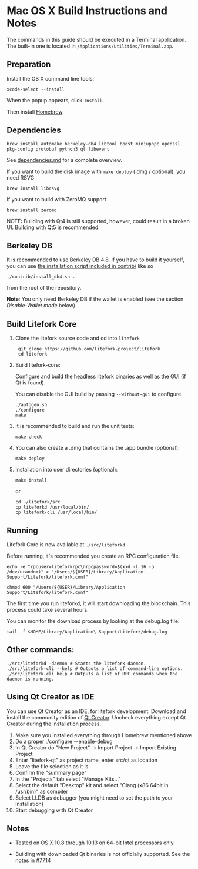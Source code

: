 Mac OS X Build Instructions and Notes
====================================
The commands in this guide should be executed in a Terminal application.
The built-in one is located in `/Applications/Utilities/Terminal.app`.

Preparation
-----------
Install the OS X command line tools:

`xcode-select --install`

When the popup appears, click `Install`.

Then install [Homebrew](https://brew.sh).

Dependencies
----------------------

    brew install automake berkeley-db4 libtool boost miniupnpc openssl pkg-config protobuf python3 qt libevent

See [dependencies.md](dependencies.md) for a complete overview.

If you want to build the disk image with `make deploy` (.dmg / optional), you need RSVG

    brew install librsvg

If you want to build with ZeroMQ support
    
    brew install zeromq

NOTE: Building with Qt4 is still supported, however, could result in a broken UI. Building with Qt5 is recommended.

Berkeley DB
-----------
It is recommended to use Berkeley DB 4.8. If you have to build it yourself,
you can use [the installation script included in contrib/](/contrib/install_db4.sh)
like so

```shell
./contrib/install_db4.sh .
```

from the root of the repository.

**Note**: You only need Berkeley DB if the wallet is enabled (see the section *Disable-Wallet mode* below).

Build Litefork Core
------------------------

1. Clone the litefork source code and cd into `litefork`

        git clone https://github.com/litefork-project/litefork
        cd litefork

2.  Build litefork-core:

    Configure and build the headless litefork binaries as well as the GUI (if Qt is found).

    You can disable the GUI build by passing `--without-gui` to configure.

        ./autogen.sh
        ./configure
        make

3.  It is recommended to build and run the unit tests:

        make check

4.  You can also create a .dmg that contains the .app bundle (optional):

        make deploy

5.  Installation into user directories (optional):

        make install

    or

        cd ~/litefork/src
        cp liteforkd /usr/local/bin/
        cp litefork-cli /usr/local/bin/

Running
-------

Litefork Core is now available at `./src/liteforkd`

Before running, it's recommended you create an RPC configuration file.

    echo -e "rpcuser=liteforkrpc\nrpcpassword=$(xxd -l 16 -p /dev/urandom)" > "/Users/${USER}/Library/Application Support/Litefork/litefork.conf"

    chmod 600 "/Users/${USER}/Library/Application Support/Litefork/litefork.conf"

The first time you run liteforkd, it will start downloading the blockchain. This process could take several hours.

You can monitor the download process by looking at the debug.log file:

    tail -f $HOME/Library/Application\ Support/Litefork/debug.log

Other commands:
-------

    ./src/liteforkd -daemon # Starts the litefork daemon.
    ./src/litefork-cli --help # Outputs a list of command-line options.
    ./src/litefork-cli help # Outputs a list of RPC commands when the daemon is running.

Using Qt Creator as IDE
------------------------
You can use Qt Creator as an IDE, for litefork development.
Download and install the community edition of [Qt Creator](https://www.qt.io/download/).
Uncheck everything except Qt Creator during the installation process.

1. Make sure you installed everything through Homebrew mentioned above
2. Do a proper ./configure --enable-debug
3. In Qt Creator do "New Project" -> Import Project -> Import Existing Project
4. Enter "litefork-qt" as project name, enter src/qt as location
5. Leave the file selection as it is
6. Confirm the "summary page"
7. In the "Projects" tab select "Manage Kits..."
8. Select the default "Desktop" kit and select "Clang (x86 64bit in /usr/bin)" as compiler
9. Select LLDB as debugger (you might need to set the path to your installation)
10. Start debugging with Qt Creator

Notes
-----

* Tested on OS X 10.8 through 10.13 on 64-bit Intel processors only.

* Building with downloaded Qt binaries is not officially supported. See the notes in [#7714](https://github.com/bitcoin/bitcoin/issues/7714)
